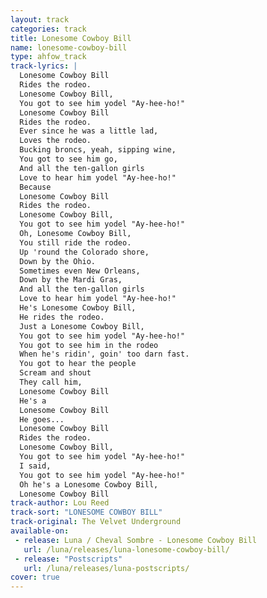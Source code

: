 ```yaml
---
layout: track
categories: track
title: Lonesome Cowboy Bill
name: lonesome-cowboy-bill
type: ahfow_track
track-lyrics: |
  Lonesome Cowboy Bill
  Rides the rodeo.
  Lonesome Cowboy Bill,
  You got to see him yodel "Ay-hee-ho!"
  Lonesome Cowboy Bill
  Rides the rodeo.
  Ever since he was a little lad,
  Loves the rodeo.
  Bucking broncs, yeah, sipping wine,
  You got to see him go,
  And all the ten-gallon girls
  Love to hear him yodel "Ay-hee-ho!"
  Because
  Lonesome Cowboy Bill
  Rides the rodeo.
  Lonesome Cowboy Bill,
  You got to see him yodel "Ay-hee-ho!"
  Oh, Lonesome Cowboy Bill,
  You still ride the rodeo.
  Up 'round the Colorado shore,
  Down by the Ohio.
  Sometimes even New Orleans,
  Down by the Mardi Gras,
  And all the ten-gallon girls
  Love to hear him yodel "Ay-hee-ho!"
  He's Lonesome Cowboy Bill, 
  He rides the rodeo.
  Just a Lonesome Cowboy Bill,
  You got to see him yodel "Ay-hee-ho!"
  You got to see him in the rodeo
  When he's ridin', goin' too darn fast.
  You got to hear the people 
  Scream and shout
  They call him,
  Lonesome Cowboy Bill
  He's a
  Lonesome Cowboy Bill
  He goes...
  Lonesome Cowboy Bill
  Rides the rodeo.
  Lonesome Cowboy Bill,
  You got to see him yodel "Ay-hee-ho!"
  I said,
  You got to see him yodel "Ay-hee-ho!"
  Oh he's a Lonesome Cowboy Bill, 
  Lonesome Cowboy Bill
track-author: Lou Reed
track-sort: "LONESOME COWBOY BILL"
track-original: The Velvet Underground
available-on:
 - release: Luna / Cheval Sombre - Lonesome Cowboy Bill
   url: /luna/releases/luna-lonesome-cowboy-bill/
 - release: "Postscripts"
   url: /luna/releases/luna-postscripts/
cover: true
---
```

